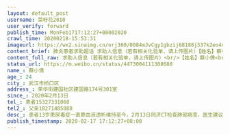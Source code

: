 ```yaml
---
layout: default_post
username: 菜籽花2010
user_verify: forward
publish_time: MonFeb1717:12:27+08002020
crawl_time: 20200218-15:53:31
imageurl: https://wx2.sinaimg.cn/orj360/0084mJvCgy1gbzij68188j337k2eo4qs.jpg,https://wx3.sinaimg.cn/orj360/0084mJvCgy1gbzij8nv4fj337k2eox6r.jpg,https://wx2.sinaimg.cn/orj360/0084mJvCgy1gbzijb1t2uj32eo37k4qr.jpg,https://wx3.sinaimg.cn/orj360/0084mJvCgy1gbzijd9ijej337k2eou0z.jpg
content_brief: 肺炎患者求助超话 求助人信息（若有相关化验单，请上传图片）【姓名】蔡小倩【年龄】24【所在城市】武汉市桥口区【所在小区、社区】荣华街建国社区建国路174号301室【患病时间】2020年2月13日【联系方式】患者15327331060【其他紧急联系人】父亲18271485088【病情描述】患者13岁患尿毒症一 ...全文
content_full_raw: 求助人信息（若有相关化验单，请上传图片）<br/>【姓名】蔡小倩<br/>【年龄】24<br/>【所在城市】武汉市桥口区<br/>【所在小区、社区】荣华街建国社区建国路174号301室<br/>【患病时间】2020年2月13日<br/>【联系方式】患者15327331060<br/>【其他紧急联系人】父亲18271485088<br/>【病情描述】患者13岁患尿毒症一直靠血液透析维持至今，2月13日同济CT检查肺部病变，医生建议核酸检测阴性，同济血液透析中心以患者疑似新冠肺炎为由拒绝提供透析治疗，让患者上报社区等待安排或自找出路，上报社区让回家等通知没了下文，多次电话询问无果，现患者一人独居，情况十分危急，急需透析治疗，万般无奈之下在此求助，望好心人帮忙联系，帮忙呼吁，救救我女儿，万分感谢！<spanclass="url-icon"><imgalt=[作揖]src="//h5.sinaimg.cn/m/emoticon/icon/others/h_zuoyi-cb12e18fd5.png"style="width:1em;height:1em;"/></span><spanclass="url-icon"><imgalt=[作揖]src="//h5.sinaimg.cn/m/emoticon/icon/others/h_zuoyi-cb12e18fd5.png"style="width:1em;height:1em;"/></span><spanclass="url-icon"><imgalt=[作揖]src="//h5.sinaimg.cn/m/emoticon/icon/others/h_zuoyi-cb12e18fd5.png"style="width:1em;height:1em;"/></span><spanclass="url-icon"><imgalt=[作揖]src="//h5.sinaimg.cn/m/emoticon/icon/others/h_zuoyi-cb12e18fd5.png"style="width:1em;height:1em;"/></span><spanclass="url-icon"><imgalt=[作揖]src="//h5.sinaimg.cn/m/emoticon/icon/others/h_zuoyi-cb12e18fd5.png"style="width:1em;height:1em;"/></span><spanclass="url-icon"><imgalt=[作揖]src="//h5.sinaimg.cn/m/emoticon/icon/others/h_zuoyi-cb12e18fd5.png"style="width:1em;height:1em;"/></span>
status_url: https://m.weibo.cn/status/4473004111308680
name_: 蔡小倩
age_: 24
city_: 武汉市桥口区
address_: 荣华街建国社区建国路174号301室
since_: 2020年2月13日
tel_: 患者15327331060
tel2_: 父亲18271485088
desc_: 患者13岁患尿毒症一直靠血液透析维持至今，2月13日同济CT检查肺部病变，医生建议核酸检测阴性，同济血液透析中心以患者疑似新冠肺炎为由拒绝提供透析治疗，让患者上报社区等待安排或自找出路，上报社区让回家等通知没了下文，多次电话询问无果，现患者一人独居，情况十分危急，急需透析治疗，万般无奈之下在此求助，望好心人帮忙联系，帮忙呼吁，救救我女儿，万分感谢！<spanclass="url-icon"><imgalt=[作揖]src="//h5.sinaimg.cn/m/emoticon/icon/others/h_zuoyi-cb12e18fd5.png"style="width1em;height1em;"/></span><spanclass="url-icon"><imgalt=[作揖]src="//h5.sinaimg.cn/m/emoticon/icon/others/h_zuoyi-cb12e18fd5.png"style="width1em;height1em;"/></span><spanclass="url-icon"><imgalt=[作揖]src="//h5.sinaimg.cn/m/emoticon/icon/others/h_zuoyi-cb12e18fd5.png"style="width1em;height1em;"/></span><spanclass="url-icon"><imgalt=[作揖]src="//h5.sinaimg.cn/m/emoticon/icon/others/h_zuoyi-cb12e18fd5.png"style="width1em;height1em;"/></span><spanclass="url-icon"><imgalt=[作揖]src="//h5.sinaimg.cn/m/emoticon/icon/others/h_zuoyi-cb12e18fd5.png"style="width1em;height1em;"/></span><spanclass="url-icon"><imgalt=[作揖]src="//h5.sinaimg.cn/m/emoticon/icon/others/h_zuoyi-cb12e18fd5.png"style="width1em;height1em;"/></span>
publish_timestamp: 2020-02-17 17:12:27+08:00
---
```

